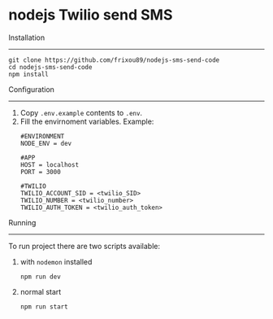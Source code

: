 # nodejs Twilio send SMS

Installation
_____________________

~~~
git clone https://github.com/frixou89/nodejs-sms-send-code
cd nodejs-sms-send-code
npm install
~~~

Configuration
_____________________

1. Copy `.env.example` contents to `.env`.
2. Fill the envirnoment variables. Example:
	~~~
    #ENVIRONMENT
    NODE_ENV = dev

    #APP
    HOST = localhost
    PORT = 3000

    #TWILIO
    TWILIO_ACCOUNT_SID = <twilio_SID>
    TWILIO_NUMBER = <twilio_number>
    TWILIO_AUTH_TOKEN = <twilio_auth_token>
    ~~~
    
Running
_____________________
To run project there are two scripts available:
1. with `nodemon` installed
    ~~~
    npm run dev
    ~~~
2. normal start
	~~~
    npm run start
    ~~~
